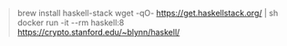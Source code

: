 > brew install haskell-stack
> wget -qO- https://get.haskellstack.org/ | sh
> docker run -it --rm haskell:8
> https://crypto.stanford.edu/~blynn/haskell/



